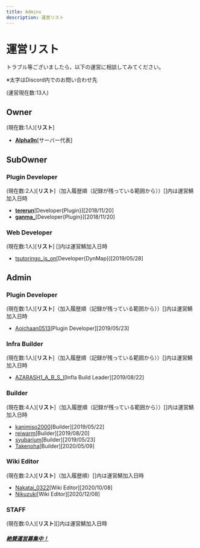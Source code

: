 ```yaml
---
title: Admins
description: 運営リスト
---
```


# 運営リスト
トラブル等ございましたら，以下の運営に相談してみてください。

※太字はDiscord内でのお問い合わせ先

(運営現在数:13人)
## Owner
(現在数:1人)[**リスト**]
- <mc-avatar user="a1f8207cdbaa426d92a438c6d0f3c570"></mc-avatar>[**Alpha9n**](https://wiki.freeserver.pro/user/alphakun)[サーバー代表]
## SubOwner
### Plugin Developer
(現在数:2人)[**リスト**]（加入履歴順（記録が残っている範囲から））[]内は運営鯖加入日時
- <mc-avatar user="81e123bc72964a59a7ee3aabdedf2d91"></mc-avatar>[**tererun**](https://wiki.freeserver.pro/user/tererun)[Developer{Plugin}][2018/11/20]
- <mc-avatar user="182227c46dec4576b9bff38b9bf833ec"></mc-avatar>[**ganma_**](https://wiki.freeserver.pro/user/ganma)[Developer{Plugin}][2018/11/20]
### Web Developer
(現在数:1人)[**リスト**] []内は運営鯖加入日時
- <mc-avatar user="d3ff5f70c4fb42b581e12497c177ef16"></mc-avatar>[tsutoringo_js_on](https://wiki.freeserver.pro/user/tsutoringo)[Developer{DynMap}][2019/05/28]
## Admin
### Plugin Developer
(現在数:1人)[**リスト**]（加入履歴順（記録が残っている範囲から））[]内は運営鯖加入日時
- <mc-avatar user="e2b3476a8e034ee9a9c4e0bf61641c55"></mc-avatar>[Aoichaan0513](https://wiki.freeserver.pro/user/Aoichaan0513)[Plugin Developer][2019/05/23]
### Infra Builder
(現在数:1人)[**リスト**]（加入履歴順（記録が残っている範囲から））[]内は運営鯖加入日時
-  <mc-avatar user="ef629a8d1baf4549afd6cf7eb917d720"></mc-avatar>[AZARASH1_A_B_S_I](https://wiki.freeserver.pro/user/A_B_S_I)[Infla Build Leader][2019/08/22]
### Builder
(現在数:4人)[**リスト**]（加入履歴順（記録が残っている範囲から））[]内は運営鯖加入日時
- <mc-avatar user="77f5566a44f8436c8237771c505fa9f2"></mc-avatar>[kanimiso2000](https://wiki.freeserver.pro/user/kanimiso2000)[Builder][2019/05/22]
- <mc-avatar user="0c12094a3d5341f091b34c1866d66151"></mc-avatar>[reiwarm](https://wiki.freeserver.pro/user/reiwarm)[Builder][2019/08/20]
- <mc-avatar user="3d69d517b66e449188f414f5031e62b8"></mc-avatar>[syubarium](https://wiki.freeserver.pro/user/syubarium)[Builder][2019/05/23]
- <mc-avatar user="0d0873eb4f0f4df9b75eaaf96cb7a66c"></mc-avatar>[Takenoha](https://wiki.freeserver.pro/user/Takenoha)[Builder][2020/05/09]
### Wiki Editor
(現在数:2人)[**リスト**]（加入履歴順）[]内は運営鯖加入日時
- <mc-avatar user="d297f52003024e5d944fd78edc82891a"></mc-avatar>[Nakatai_0322](https://wiki.freeserver.pro/user/Nakatai_0322)[Wiki Editor][2020/10/08]
- <mc-avatar user="ea340bb4e5944837859815fe77c6cf30"></mc-avatar>[Nikuzuki](https://wiki.freeserver.pro/user/nikuzuki)[Wiki Editor][2020/12/08]
### STAFF
(現在数:0人)[**リスト**][]内は運営鯖加入日時
##### [**絶賛運営募集中！**](/recruit-info)